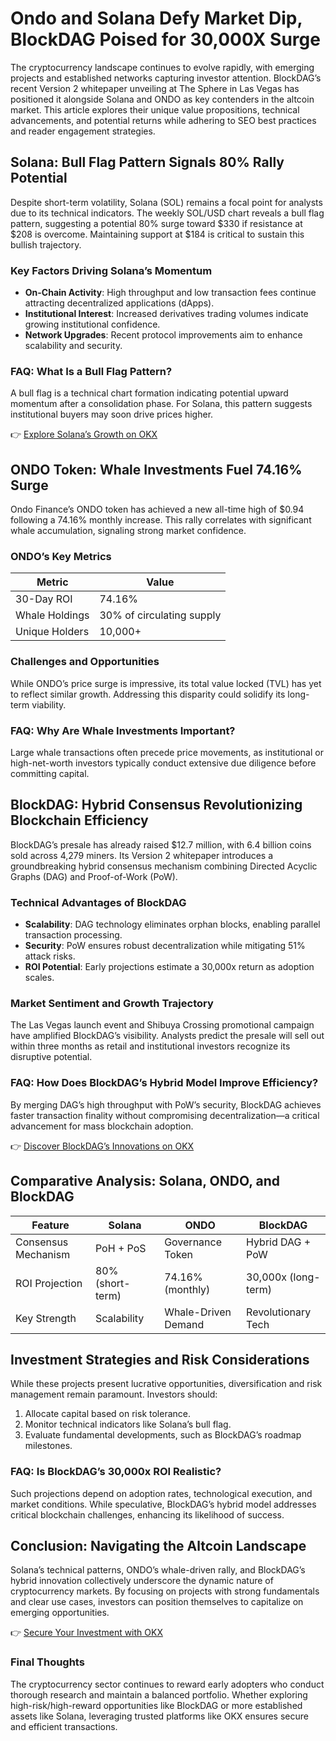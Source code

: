 # Ondo and Solana Defy Market Dip, BlockDAG Poised for 30,000X Surge  

The cryptocurrency landscape continues to evolve rapidly, with emerging projects and established networks capturing investor attention. BlockDAG’s recent Version 2 whitepaper unveiling at The Sphere in Las Vegas has positioned it alongside Solana and ONDO as key contenders in the altcoin market. This article explores their unique value propositions, technical advancements, and potential returns while adhering to SEO best practices and reader engagement strategies.  

## **Solana: Bull Flag Pattern Signals 80% Rally Potential**  

Despite short-term volatility, Solana (SOL) remains a focal point for analysts due to its technical indicators. The weekly SOL/USD chart reveals a bull flag pattern, suggesting a potential 80% surge toward $330 if resistance at $208 is overcome. Maintaining support at $184 is critical to sustain this bullish trajectory.  

### Key Factors Driving Solana’s Momentum  
- **On-Chain Activity**: High throughput and low transaction fees continue attracting decentralized applications (dApps).  
- **Institutional Interest**: Increased derivatives trading volumes indicate growing institutional confidence.  
- **Network Upgrades**: Recent protocol improvements aim to enhance scalability and security.  

### FAQ: What Is a Bull Flag Pattern?  
A bull flag is a technical chart formation indicating potential upward momentum after a consolidation phase. For Solana, this pattern suggests institutional buyers may soon drive prices higher.  

👉 [Explore Solana’s Growth on OKX](https://bit.ly/okx-bonus)  

## **ONDO Token: Whale Investments Fuel 74.16% Surge**  

Ondo Finance’s ONDO token has achieved a new all-time high of $0.94 following a 74.16% monthly increase. This rally correlates with significant whale accumulation, signaling strong market confidence.  

### ONDO’s Key Metrics  
| Metric                | Value                     |  
|-----------------------|---------------------------|  
| 30-Day ROI            | 74.16%                    |  
| Whale Holdings        | 30% of circulating supply |  
| Unique Holders        | 10,000+                   |  

### Challenges and Opportunities  
While ONDO’s price surge is impressive, its total value locked (TVL) has yet to reflect similar growth. Addressing this disparity could solidify its long-term viability.  

### FAQ: Why Are Whale Investments Important?  
Large whale transactions often precede price movements, as institutional or high-net-worth investors typically conduct extensive due diligence before committing capital.  

## **BlockDAG: Hybrid Consensus Revolutionizing Blockchain Efficiency**  

BlockDAG’s presale has already raised $12.7 million, with 6.4 billion coins sold across 4,279 miners. Its Version 2 whitepaper introduces a groundbreaking hybrid consensus mechanism combining Directed Acyclic Graphs (DAG) and Proof-of-Work (PoW).  

### Technical Advantages of BlockDAG  
- **Scalability**: DAG technology eliminates orphan blocks, enabling parallel transaction processing.  
- **Security**: PoW ensures robust decentralization while mitigating 51% attack risks.  
- **ROI Potential**: Early projections estimate a 30,000x return as adoption scales.  

### Market Sentiment and Growth Trajectory  
The Las Vegas launch event and Shibuya Crossing promotional campaign have amplified BlockDAG’s visibility. Analysts predict the presale will sell out within three months as retail and institutional investors recognize its disruptive potential.  

### FAQ: How Does BlockDAG’s Hybrid Model Improve Efficiency?  
By merging DAG’s high throughput with PoW’s security, BlockDAG achieves faster transaction finality without compromising decentralization—a critical advancement for mass blockchain adoption.  

👉 [Discover BlockDAG’s Innovations on OKX](https://bit.ly/okx-bonus)  

## **Comparative Analysis: Solana, ONDO, and BlockDAG**  

| Feature                | Solana               | ONDO                 | BlockDAG             |  
|------------------------|----------------------|----------------------|----------------------|  
| Consensus Mechanism    | PoH + PoS            | Governance Token     | Hybrid DAG + PoW     |  
| ROI Projection         | 80% (short-term)     | 74.16% (monthly)     | 30,000x (long-term)  |  
| Key Strength           | Scalability          | Whale-Driven Demand  | Revolutionary Tech   |  

## **Investment Strategies and Risk Considerations**  

While these projects present lucrative opportunities, diversification and risk management remain paramount. Investors should:  
1. Allocate capital based on risk tolerance.  
2. Monitor technical indicators like Solana’s bull flag.  
3. Evaluate fundamental developments, such as BlockDAG’s roadmap milestones.  

### FAQ: Is BlockDAG’s 30,000x ROI Realistic?  
Such projections depend on adoption rates, technological execution, and market conditions. While speculative, BlockDAG’s hybrid model addresses critical blockchain challenges, enhancing its likelihood of success.  

## **Conclusion: Navigating the Altcoin Landscape**  

Solana’s technical patterns, ONDO’s whale-driven rally, and BlockDAG’s hybrid innovation collectively underscore the dynamic nature of cryptocurrency markets. By focusing on projects with strong fundamentals and clear use cases, investors can position themselves to capitalize on emerging opportunities.  

👉 [Secure Your Investment with OKX](https://bit.ly/okx-bonus)  

### Final Thoughts  
The cryptocurrency sector continues to reward early adopters who conduct thorough research and maintain a balanced portfolio. Whether exploring high-risk/high-reward opportunities like BlockDAG or more established assets like Solana, leveraging trusted platforms like OKX ensures secure and efficient transactions.  
